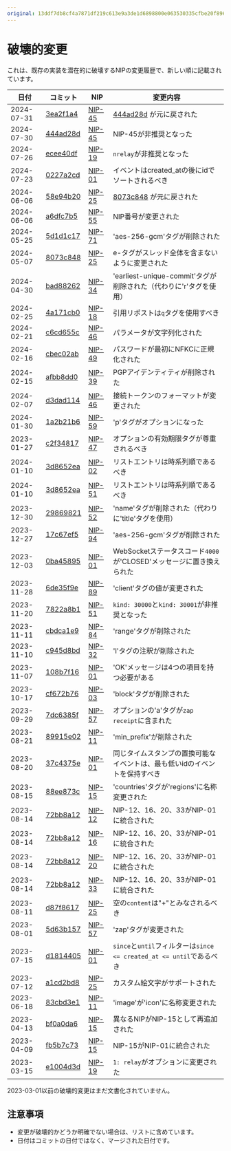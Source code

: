 ```yaml
---
original: 13ddf7db8cf4a7871df219c613e9a3de1d6898800e063530335cfbe20f8965e6
---
```


# 破壊的変更

これは、既存の実装を潜在的に破壊するNIPの変更履歴で、新しい順に記載されています。

| 日付        | コミット    | NIP      | 変更内容 |
| ----------- | --------- | -------- | ------ |
| 2024-07-31  | [3ea2f1a4](https://github.com/nostr-protocol/nips/commit/3ea2f1a4) | [NIP-45](45.md) | [444ad28d](https://github.com/nostr-protocol/nips/commit/444ad28d) が元に戻された |
| 2024-07-30  | [444ad28d](https://github.com/nostr-protocol/nips/commit/444ad28d) | [NIP-45](45.md) | NIP-45が非推奨となった |
| 2024-07-26  | [ecee40df](https://github.com/nostr-protocol/nips/commit/ecee40df) | [NIP-19](19.md) | `nrelay`が非推奨となった |
| 2024-07-23  | [0227a2cd](https://github.com/nostr-protocol/nips/commit/0227a2cd) | [NIP-01](01.md) | イベントはcreated_atの後にidでソートされるべき |
| 2024-06-06  | [58e94b20](https://github.com/nostr-protocol/nips/commit/58e94b20) | [NIP-25](25.md) | [8073c848](https://github.com/nostr-protocol/nips/commit/8073c848) が元に戻された |
| 2024-06-06  | [a6dfc7b5](https://github.com/nostr-protocol/nips/commit/a6dfc7b5) | [NIP-55](55.md) | NIP番号が変更された |
| 2024-05-25  | [5d1d1c17](https://github.com/nostr-protocol/nips/commit/5d1d1c17) | [NIP-71](71.md) | 'aes-256-gcm'タグが削除された |
| 2024-05-07  | [8073c848](https://github.com/nostr-protocol/nips/commit/8073c848) | [NIP-25](25.md) | e-タグがスレッド全体を含まないように変更された |
| 2024-04-30  | [bad88262](https://github.com/nostr-protocol/nips/commit/bad88262) | [NIP-34](34.md) | 'earliest-unique-commit'タグが削除された（代わりに'r'タグを使用） |
| 2024-02-25  | [4a171cb0](https://github.com/nostr-protocol/nips/commit/4a171cb0) | [NIP-18](18.md) | 引用リポストは`q`タグを使用すべき |
| 2024-02-21  | [c6cd655c](https://github.com/nostr-protocol/nips/commit/c6cd655c) | [NIP-46](46.md) | パラメータが文字列化された |
| 2024-02-16  | [cbec02ab](https://github.com/nostr-protocol/nips/commit/cbec02ab) | [NIP-49](49.md) | パスワードが最初にNFKCに正規化された |
| 2024-02-15  | [afbb8dd0](https://github.com/nostr-protocol/nips/commit/afbb8dd0) | [NIP-39](39.md) | PGPアイデンティティが削除された |
| 2024-02-07  | [d3dad114](https://github.com/nostr-protocol/nips/commit/d3dad114) | [NIP-46](46.md) | 接続トークンのフォーマットが変更された |
| 2024-01-30  | [1a2b21b6](https://github.com/nostr-protocol/nips/commit/1a2b21b6) | [NIP-59](59.md) | 'p'タグがオプションになった |
| 2023-01-27  | [c2f34817](https://github.com/nostr-protocol/nips/commit/c2f34817) | [NIP-47](47.md) | オプションの有効期限タグが尊重されるべき |
| 2024-01-10  | [3d8652ea](https://github.com/nostr-protocol/nips/commit/3d8652ea) | [NIP-02](02.md) | リストエントリは時系列順であるべき |
| 2024-01-10  | [3d8652ea](https://github.com/nostr-protocol/nips/commit/3d8652ea) | [NIP-51](51.md) | リストエントリは時系列順であるべき |
| 2023-12-30  | [29869821](https://github.com/nostr-protocol/nips/commit/29869821) | [NIP-52](52.md) | 'name'タグが削除された（代わりに'title'タグを使用） |
| 2023-12-27  | [17c67ef5](https://github.com/nostr-protocol/nips/commit/17c67ef5) | [NIP-94](94.md) | 'aes-256-gcm'タグが削除された |
| 2023-12-03  | [0ba45895](https://github.com/nostr-protocol/nips/commit/0ba45895) | [NIP-01](01.md) | WebSocketステータスコード`4000`が'CLOSED'メッセージに置き換えられた |
| 2023-11-28  | [6de35f9e](https://github.com/nostr-protocol/nips/commit/6de35f9e) | [NIP-89](89.md) | 'client'タグの値が変更された |
| 2023-11-20  | [7822a8b1](https://github.com/nostr-protocol/nips/commit/7822a8b1) | [NIP-51](51.md) | `kind: 30000`と`kind: 30001`が非推奨となった |
| 2023-11-11  | [cbdca1e9](https://github.com/nostr-protocol/nips/commit/cbdca1e9) | [NIP-84](84.md) | 'range'タグが削除された |
| 2023-11-10  | [c945d8bd](https://github.com/nostr-protocol/nips/commit/c945d8bd) | [NIP-32](32.md) | 'l'タグの注釈が削除された |
| 2023-11-07  | [108b7f16](https://github.com/nostr-protocol/nips/commit/108b7f16) | [NIP-01](01.md) | 'OK'メッセージは4つの項目を持つ必要がある |
| 2023-10-17  | [cf672b76](https://github.com/nostr-protocol/nips/commit/cf672b76) | [NIP-03](03.md) | 'block'タグが削除された |
| 2023-09-29  | [7dc6385f](https://github.com/nostr-protocol/nips/commit/7dc6385f) | [NIP-57](57.md) | オプションの'a'タグが`zap receipt`に含まれた |
| 2023-08-21  | [89915e02](https://github.com/nostr-protocol/nips/commit/89915e02) | [NIP-11](11.md) | 'min_prefix'が削除された |
| 2023-08-20  | [37c4375e](https://github.com/nostr-protocol/nips/commit/37c4375e) | [NIP-01](01.md) | 同じタイムスタンプの置換可能なイベントは、最も低いidのイベントを保持すべき |
| 2023-08-15  | [88ee873c](https://github.com/nostr-protocol/nips/commit/88ee873c) | [NIP-15](15.md) | 'countries'タグが'regions'に名称変更された |
| 2023-08-14  | [72bb8a12](https://github.com/nostr-protocol/nips/commit/72bb8a12) | [NIP-12](12.md) | NIP-12、16、20、33がNIP-01に統合された |
| 2023-08-14  | [72bb8a12](https://github.com/nostr-protocol/nips/commit/72bb8a12) | [NIP-16](16.md) | NIP-12、16、20、33がNIP-01に統合された |
| 2023-08-14  | [72bb8a12](https://github.com/nostr-protocol/nips/commit/72bb8a12) | [NIP-20](20.md) | NIP-12、16、20、33がNIP-01に統合された |
| 2023-08-14  | [72bb8a12](https://github.com/nostr-protocol/nips/commit/72bb8a12) | [NIP-33](33.md) | NIP-12、16、20、33がNIP-01に統合された |
| 2023-08-11  | [d87f8617](https://github.com/nostr-protocol/nips/commit/d87f8617) | [NIP-25](25.md) | 空の`content`は"+"とみなされるべき |
| 2023-08-01  | [5d63b157](https://github.com/nostr-protocol/nips/commit/5d63b157) | [NIP-57](57.md) | 'zap'タグが変更された |
| 2023-07-15  | [d1814405](https://github.com/nostr-protocol/nips/commit/d1814405) | [NIP-01](01.md) | `since`と`until`フィルターは`since <= created_at <= until`であるべき |
| 2023-07-12  | [a1cd2bd8](https://github.com/nostr-protocol/nips/commit/a1cd2bd8) | [NIP-25](25.md) | カスタム絵文字がサポートされた |
| 2023-06-18  | [83cbd3e1](https://github.com/nostr-protocol/nips/commit/83cbd3e1) | [NIP-11](11.md) | 'image'が'icon'に名称変更された |
| 2023-04-13  | [bf0a0da6](https://github.com/nostr-protocol/nips/commit/bf0a0da6) | [NIP-15](15.md) | 異なるNIPがNIP-15として再追加された |
| 2023-04-09  | [fb5b7c73](https://github.com/nostr-protocol/nips/commit/fb5b7c73) | [NIP-15](15.md) | NIP-15がNIP-01に統合された |
| 2023-03-15  | [e1004d3d](https://github.com/nostr-protocol/nips/commit/e1004d3d) | [NIP-19](19.md) | `1: relay`がオプションに変更された |

2023-03-01以前の破壊的変更はまだ文書化されていません。

## 注意事項

- 変更が破壊的かどうか明確でない場合は、リストに含めています。
- 日付はコミットの日付ではなく、マージされた日付です。